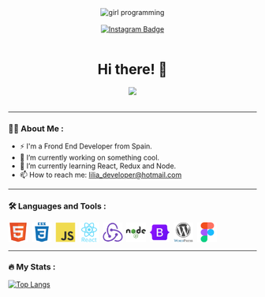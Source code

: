 <div id="header" align="center">
  <img src="https://media0.giphy.com/media/v1.Y2lkPTc5MGI3NjExbjY0d2Q3ajM4NXBsYzduZXJvYnlkdXRteGM4YXl3NjFwenNnMGZnaSZlcD12MV9pbnRlcm5hbF9naWZfYnlfaWQmY3Q9cw/QuDgW7dXQfCZiWVXD4/giphy.gif" alt="girl programming" width="200"/>
</div>
<br>
<div id="badges" align="center">
  <a href="https://www.instagram.com/lily.sirg/">
      <img src="https://img.shields.io/badge/Instagram-fc0fc0?logo=instagram&logoColor=white&style=for-the-badge" alt="Instagram Badge"/>  
  </a>  
</div>
<div id="badges" align="center"> 
  <img src="https://komarev.com/ghpvc/?username=Lilia-Sirgalina&style=flat-square&color=03ac13" alt=""/>    
</div>
<div align="center">
    <h1>Hi there! 👋</h1> 
</div>
<div align="center">
  <img src="https://media1.giphy.com/media/v1.Y2lkPTc5MGI3NjExNTlseHh6d2Q4dmJzMWY0Nm16cnVrbmhucXlxNWhjNGVlYmczOGZkYiZlcD12MV9pbnRlcm5hbF9naWZfYnlfaWQmY3Q9Zw/FcqKy4Kj7XOK0hCW4g/giphy.gif" width="500" />
</div>
<br>

---

### :woman_technologist: About Me :
- ⚡ I'm a Frond End Developer from Spain.
- 🔭 I’m currently working on something cool.
- 🌱 I’m currently learning React, Redux and Node.
- 📫 How to reach me: lilia_developer@hotmail.com

---

### :hammer_and_wrench: Languages and Tools :
<div>
  <img src="https://github.com/devicons/devicon/blob/master/icons/html5/html5-original.svg" title="HTML5" alt="HTML" width="40" height="40"/>&nbsp;
  <img src="https://github.com/devicons/devicon/blob/master/icons/css3/css3-plain-wordmark.svg"  title="CSS3" alt="CSS" width="40" height="40"/>&nbsp;
  <img src="https://github.com/devicons/devicon/blob/master/icons/javascript/javascript-original.svg" title="JavaScript" alt="JavaScript" width="40" height="40"/>&nbsp;
  <img src="https://github.com/devicons/devicon/blob/master/icons/react/react-original-wordmark.svg" title="React" alt="React" width="40" height="40"/>&nbsp;  
  <img src="https://github.com/devicons/devicon/blob/master/icons/redux/redux-original.svg" title="Redux" alt="Redux " width="40" height="40"/>&nbsp;  
  <img src="https://github.com/devicons/devicon/blob/master/icons/nodejs/nodejs-original-wordmark.svg" title="NodeJS" alt="NodeJS" width="40" height="40"/>&nbsp;
  <img src="https://github.com/devicons/devicon/blob/master/icons/bootstrap/bootstrap-original.svg" title="Bootstrap" alt="Bootstrap" width="40" height="40"/>&nbsp;
  <img src="https://github.com/devicons/devicon/blob/master/icons/wordpress/wordpress-original.svg" title="WordPress" alt="WordPress" width="40" height="40"/>&nbsp;
  <img src="https://github.com/devicons/devicon/blob/master/icons/figma/figma-original.svg" title="Figma" alt="Figma" width="40" height="40"/>&nbsp;  
</div>

---

### :fire: My Stats :
[![Top Langs](https://github-readme-stats.vercel.app/api/top-langs/?username=Lilia-Sirgalina&layout=compact&theme=vision-friendly-dark&cache_seconds=86400)](https://github.com/anuraghazra/github-readme-stats)

